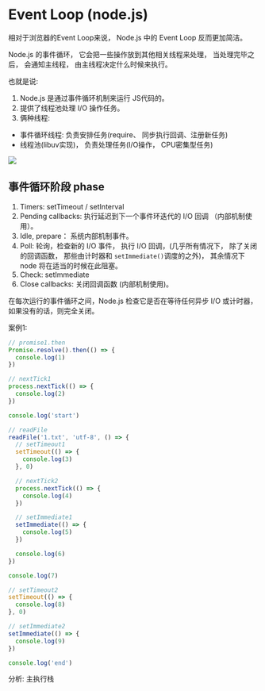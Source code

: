 # Event Loop (node.js)

相对于浏览器的Event Loop来说， Node.js 中的 Event Loop 反而更加简洁。

Node.js 的事件循环， 它会把一些操作放到其他相关线程来处理， 当处理完毕之后， 会通知主线程， 由主线程决定什么时候来执行。

也就是说: 
1. Node.js 是通过事件循环机制来运行 JS代码的。
2. 提供了线程池处理 I/O 操作任务。
3. 俩种线程: 
  - 事件循环线程: 负责安排任务(require、 同步执行回调、注册新任务)
  - 线程池(libuv实现)， 负责处理任务(I/O操作， CPU密集型任务)

![](https://img-squad-prod.humandetail.com/inner/20220601xQdwggCS.png)

## 事件循环阶段 phase

1. Timers: setTimeout / setInterval
2. Pending callbacks: 执行延迟到下一个事件环迭代的 I/O 回调 （内部机制使用）。
3. Idle, prepare： 系统内部机制事件。 
4. Poll: 轮询，检查新的 I/O 事件， 执行 I/O 回调，(几乎所有情况下， 除了关闭的回调函数， 那些由计时器和 `setImmediate()`调度的之外)， 其余情况下 node 将在适当的时候在此阻塞。
5. Check: setImmediate
6. Close callbacks: 关闭回调函数 (内部机制使用)。

在每次运行的事件循环之间，Node.js 检查它是否在等待任何异步 I/O 或计时器，如果没有的话，则完全关闭。

案例1:
```javascript
// promise1.then
Promise.resolve().then(() => {
  console.log(1)
})

// nextTick1
process.nextTick(() => {
  console.log(2)
})

console.log('start')

// readFile
readFile('1.txt', 'utf-8', () => {
  // setTimeout1
  setTimeout(() => {
    console.log(3)
  }, 0)

  // nextTick2
  process.nextTick(() => {
    console.log(4)
  })

  // setImmediate1
  setImmediate(() => {
    console.log(5)
  })

  console.log(6)
})

console.log(7)

// setTimeout2
setTimeout(() => {
  console.log(8)
}, 0)

// setImmediate2
setImmediate(() => {
  console.log(9)
})

console.log('end')
```

分析: 
主执行栈